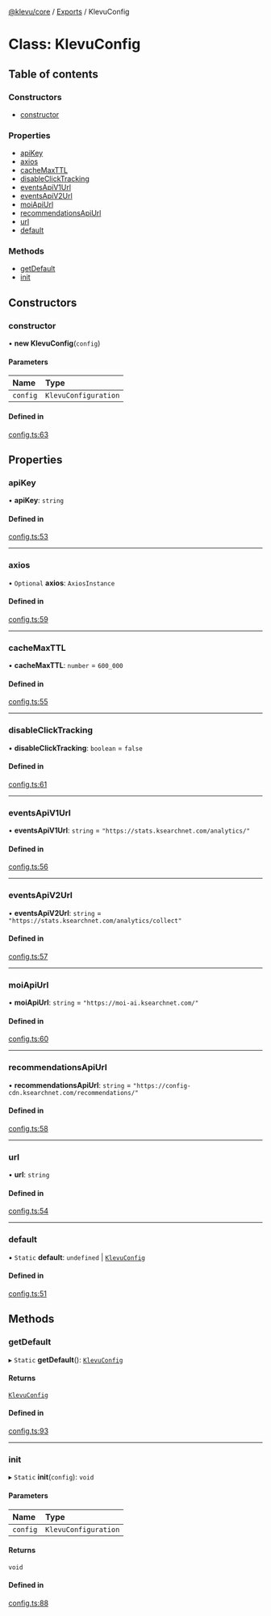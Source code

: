 [@klevu/core]() / [Exports](../modules.md) / KlevuConfig

# Class: KlevuConfig

## Table of contents

### Constructors

- [constructor](KlevuConfig.md#constructor)

### Properties

- [apiKey](KlevuConfig.md#apikey)
- [axios](KlevuConfig.md#axios)
- [cacheMaxTTL](KlevuConfig.md#cachemaxttl)
- [disableClickTracking](KlevuConfig.md#disableclicktracking)
- [eventsApiV1Url](KlevuConfig.md#eventsapiv1url)
- [eventsApiV2Url](KlevuConfig.md#eventsapiv2url)
- [moiApiUrl](KlevuConfig.md#moiapiurl)
- [recommendationsApiUrl](KlevuConfig.md#recommendationsapiurl)
- [url](KlevuConfig.md#url)
- [default](KlevuConfig.md#default)

### Methods

- [getDefault](KlevuConfig.md#getdefault)
- [init](KlevuConfig.md#init)

## Constructors

### constructor

• **new KlevuConfig**(`config`)

#### Parameters

| Name | Type |
| :------ | :------ |
| `config` | `KlevuConfiguration` |

#### Defined in

[config.ts:63](https://github.com/klevultd/frontend-sdk/blob/492d3760/packages/klevu-core/src/config.ts#L63)

## Properties

### apiKey

• **apiKey**: `string`

#### Defined in

[config.ts:53](https://github.com/klevultd/frontend-sdk/blob/492d3760/packages/klevu-core/src/config.ts#L53)

___

### axios

• `Optional` **axios**: `AxiosInstance`

#### Defined in

[config.ts:59](https://github.com/klevultd/frontend-sdk/blob/492d3760/packages/klevu-core/src/config.ts#L59)

___

### cacheMaxTTL

• **cacheMaxTTL**: `number` = `600_000`

#### Defined in

[config.ts:55](https://github.com/klevultd/frontend-sdk/blob/492d3760/packages/klevu-core/src/config.ts#L55)

___

### disableClickTracking

• **disableClickTracking**: `boolean` = `false`

#### Defined in

[config.ts:61](https://github.com/klevultd/frontend-sdk/blob/492d3760/packages/klevu-core/src/config.ts#L61)

___

### eventsApiV1Url

• **eventsApiV1Url**: `string` = `"https://stats.ksearchnet.com/analytics/"`

#### Defined in

[config.ts:56](https://github.com/klevultd/frontend-sdk/blob/492d3760/packages/klevu-core/src/config.ts#L56)

___

### eventsApiV2Url

• **eventsApiV2Url**: `string` = `"https://stats.ksearchnet.com/analytics/collect"`

#### Defined in

[config.ts:57](https://github.com/klevultd/frontend-sdk/blob/492d3760/packages/klevu-core/src/config.ts#L57)

___

### moiApiUrl

• **moiApiUrl**: `string` = `"https://moi-ai.ksearchnet.com/"`

#### Defined in

[config.ts:60](https://github.com/klevultd/frontend-sdk/blob/492d3760/packages/klevu-core/src/config.ts#L60)

___

### recommendationsApiUrl

• **recommendationsApiUrl**: `string` = `"https://config-cdn.ksearchnet.com/recommendations/"`

#### Defined in

[config.ts:58](https://github.com/klevultd/frontend-sdk/blob/492d3760/packages/klevu-core/src/config.ts#L58)

___

### url

• **url**: `string`

#### Defined in

[config.ts:54](https://github.com/klevultd/frontend-sdk/blob/492d3760/packages/klevu-core/src/config.ts#L54)

___

### default

▪ `Static` **default**: `undefined` \| [`KlevuConfig`](KlevuConfig.md)

#### Defined in

[config.ts:51](https://github.com/klevultd/frontend-sdk/blob/492d3760/packages/klevu-core/src/config.ts#L51)

## Methods

### getDefault

▸ `Static` **getDefault**(): [`KlevuConfig`](KlevuConfig.md)

#### Returns

[`KlevuConfig`](KlevuConfig.md)

#### Defined in

[config.ts:93](https://github.com/klevultd/frontend-sdk/blob/492d3760/packages/klevu-core/src/config.ts#L93)

___

### init

▸ `Static` **init**(`config`): `void`

#### Parameters

| Name | Type |
| :------ | :------ |
| `config` | `KlevuConfiguration` |

#### Returns

`void`

#### Defined in

[config.ts:88](https://github.com/klevultd/frontend-sdk/blob/492d3760/packages/klevu-core/src/config.ts#L88)
